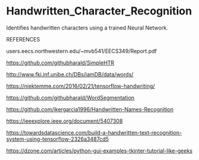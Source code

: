 # Handwritten_Character_Recognition
Identifies handwritten characters using a trained Neural Network.


REFERENCES

users.eecs.northwestern.edu/~mvb541/EECS349/Report.pdf

https://github.com/githubharald/SimpleHTR

http://www.fki.inf.unibe.ch/DBs/iamDB/data/words/

https://niektemme.com/2016/02/21/tensorflow-handwriting/

https://github.com/githubharald/WordSegmentation

https://github.com/ikergarcia1996/Handwritten-Names-Recognition

https://ieeexplore.ieee.org/document/5407308

https://towardsdatascience.com/build-a-handwritten-text-recognition-system-using-tensorflow-2326a3487cd5

https://dzone.com/articles/python-gui-examples-tkinter-tutorial-like-geeks

